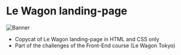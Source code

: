 # Le Wagon landing-page

![Banner](https://github.com/Ren33000/Le-Wagon-landing-page/blob/master/Screen%20Shot%202021-11-20%20at%2013.58.07.png)



- Copycat of Le Wagon landing-page in HTML and CSS only
- Part of the challenges of the Front-End course (Le Wagon Tokyo)

